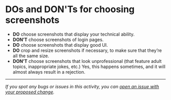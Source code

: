 # DOs and DON'Ts for choosing screenshots

- **DO** choose screenshots that display your technical ability.
- **DON’T** choose screenshots of login pages.
- **DO** choose screenshots that display good UI.
- **DO** crop and resize screenshots if necessary, to make sure that they’re all the same size.
- **DON’T** choose screenshots that look unprofessional (that feature adult topics, inappropriate jokes, etc.) Yes, this happens sometimes, and it will almost always result in a rejection.


------

_If you spot any bugs or issues in this activity, you can [open an issue with your proposed change](https://github.com/microverseinc/curriculum-transversal-skills/blob/main/git-github/articles/open_issue.md)._
